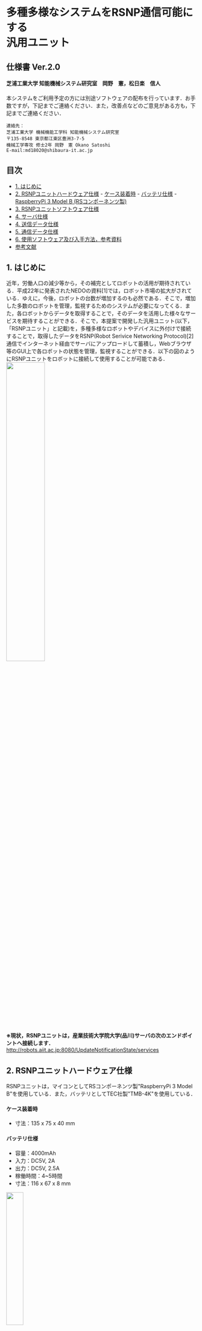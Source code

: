 
<h1> 多種多様なシステムをRSNP通信可能にする<br>汎用ユニット</h1>

<h2> 仕様書 Ver.2.0 </h2>  

<h4> 芝浦工業大学 知能機械システム研究室　岡野　憲，松日楽　信人</h4>

本システムをご利用予定の方には別途ソフトウェアの配布を行っています．お手数ですが，下記までご連絡ください．また，改善点などのご意見がある方も，下記までご連絡ください． 

~~~text  
連絡先：  
芝浦工業大学 機械機能工学科 知能機械システム研究室  
〒135-8548 東京都江東区豊洲3-7-5  
機械工学専攻 修士2年 岡野　憲 Okano Satoshi  
E-mail:md18020@shibaura-it.ac.jp  
~~~  

<div style="page-break-before:always"></div>

<h2>目次</h2>
<!-- TOC -->

- [1. はじめに](#1-はじめに)
- [2. RSNPユニットハードウェア仕様](#2-rsnpユニットハードウェア仕様)
        - [ケース装着時](#ケース装着時)
        - [バッテリ仕様](#バッテリ仕様)
        - [RaspberryPi 3 Model B (RSコンポーネンツ製)](#raspberrypi-3-model-b-rsコンポーネンツ製)
- [3. RSNPユニットソフトウェア仕様](#3-rsnpユニットソフトウェア仕様)
- [4. サーバ仕様](#4-サーバ仕様)
- [4. 送信データ仕様](#4-送信データ仕様)
- [5. 通信データ仕様](#5-通信データ仕様)
- [6. 使用ソフトウェア及び入手方法，参考資料](#6-使用ソフトウェア及び入手方法参考資料)
- [参考文献](#参考文献)

<!-- /TOC -->

## 1. はじめに  

近年，労働人口の減少等から，その補完としてロボットの活用が期待されている．平成22年に発表されたNEDOの資料[1]では，ロボット市場の拡大がされている．ゆえに，今後，ロボットの台数が増加するのも必然である．そこで，増加した多数のロボットを管理，監視するためのシステムが必要になってくる．また，各ロボットからデータを取得することで，そのデータを活用した様々なサービスを期待することができる．そこで，本提案で開発した汎用ユニット(以下，「RSNPユニット」と記載)を，多種多様なロボットやデバイスに外付けで接続することで，取得したデータをRSNP(Robot Serivice Networking Protocol)[2]通信でインターネット経由でサーバにアップロードして蓄積し，Webブラウザ等のGUI上で各ロボットの状態を管理，監視することができる．以下の図のようにRSNPユニットをロボットに接続して使用することが可能である．  
<img src="https://user-images.githubusercontent.com/44587055/63586989-c2505680-c5dd-11e9-8ae9-64afd83e85de.png" width=45%>  

**※現状，RSNPユニットは，産業技術大学院大学(品川)サーバの次のエンドポイントへ接続します．**  
http://robots.aiit.ac.jp:8080/UpdateNotificationState/services  
  
## 2. RSNPユニットハードウェア仕様  

RSNPユニットは，マイコンとしてRSコンポーネンツ製"RaspberryPi 3 Model B"を使用している．また，バッテリとしてTEC社製"TMB-4K"を使用している．  

#### ケース装着時  

- 寸法：135 x 75 x 40 mm

#### バッテリ仕様  

- 容量：4000mAh
- 入力：DC5V, 2A
- 出力：DC5V, 2.5A
- 稼働時間：4~5時間
- 寸法：116 x 67 x 8 mm


<img src="https://user-images.githubusercontent.com/44587055/63618175-64942c80-c626-11e9-9fd7-3f6fa51db7e6.png" width=30%>  

#### RaspberryPi 3 Model B (RSコンポーネンツ製)

- OS：Raspbian Buster  
- SoC：Broadcom BCM2837 ARM Cortex-A53  
- メモリ：1 GB LPDDR2  
- USB：2.0 ポート x 4  
- 映像出力：HDMI  
- 音声出力：HDMI, 3.5 mm 4極ジャック  
- ストレージ：microSDメモリーカードスロット  
- ネットワーク：Ethernet 10/100 Mbps  
- 無線通信：IEEE 802.11b/g/n対応無線LAN、Bluetooth 4.1  
- 低レベル周辺機器：GPIO x 27, UART, I2C, SPI  
- カメラコネクタ：15ピン MIPIカメラシリアルインターフェース（CSI-2）コネクタ搭載  
- ディスプレイコネクタ：Display Serial Interface（DSI）15ピンフラットケーブルコネクタ  
- 電源ソース：5V/USB Micro-Bコネクタ, GPIOコネクタ  
- 電源：5V @ 2.5A, microUSBソケット経由  
- 寸法：85 x 56 x 17 mm  

<img src="https://user-images.githubusercontent.com/44587055/63617738-2e09e200-c625-11e9-882a-c478a3873267.png" width=30%>  

## 3. RSNPユニットソフトウェア仕様  

RSNPユニット上ではRSNPNotifi.jarが実行されている．このアプリケーションにより，RSNPユニットが動作時に，Socket通信用のサーバとRSNP通信用クライアントが立ち上がっている．ここへ，ロボットやデバイス上で立ち上げたRTMのRTC，ROSのnode，SocketのClientやSerialのクライアントを接続することで通信を行う．また，フォーマットに準拠したデータを送信することで，XML形式に変換し，Information_profileのnotify_stateで送信する．

<img src="https://user-images.githubusercontent.com/44587055/63586957-b5336780-c5dd-11e9-8184-1be7d9997875.png" width=45%>  

ソフトウェア要件は次の表に示すとおりである．  

|   名称   |                  バージョン                  |
| :------: | :------------------------------------------: |
| Linux OS |               Raspbian Buster                |
| RSNP LIB | rsnp-robot-api-2.3.0<br>rsnp-fjlib-api-2.3.0 |
| Java VM  |                  jdk-1.8.0                   |

- 開発環境：Windows 10, Eclipse Version Oxygen3(4.7.3)

## 4. サーバ仕様  

サーバ内部でのプロセスは次のようになっている．各ロボットに取り付けられたRSNPユニットからnotify_stateでXML形式のデータを送信する．WebサービスフレームワークであるApach Tomcat上で，実行しているRSNPライブラリを実装したWebアプリケーションで，受信した各データをデータベースであるmySQLに登録，蓄積される．この登録されているデータから，必要なデータを取得し，json形式に変換する．ロボット画面表示用のプロセスが実行しているところへ，端末からサーバにリクエストを投げることで，json形式のデータから各ロボットの状態データをWeb表示上で見ることができる．

<img src="https://user-images.githubusercontent.com/44587055/63616596-de2a1b80-c622-11e9-8a93-dc3ee79f9575.png" width=45%>  

ソフトウェア要件は次の表に示すとおりである．  

|     名称     |                  バージョン                  |
| :----------: | :------------------------------------------: |
|   Linux OS   |                 Cent OS 7.5                  |
|   RSNP LIB   | rsnp-robot-api-2.3.0<br>rsnp-fjlib-api-2.3.0 |
|   Java VM    |                  jdk-1.8.0                   |
| Apach Tomcat |                    7.0.82                    |
|    mySQL     |                  Ver. 14.14                  |


- 開発環境：Windows 10, Eclipse Version 2019-03(4.11.0)

## 4.送信データ仕様  

XML形式のデータは実際，次のようになっている．ロボットから送信するデータは複数種類あるため，これを識別するために"アクションID"を設けている．次に，"アクション名"は，ロボットから送信するデータの名前である．"(状態)結果ID"は，基本的に"アクションID"に対応する．"(状態)結果"は，ロボットの送信する具体的なデータそのものが入る．例えば，ロボットの稼働状況や，動作回数などを入れる．"時間"は，送信時のタイムスタンプが入る．  

~~~text
<?xml version="1.0" encoding="UTF-8" standalone="yes"?>
   <notification>
      <states class="java.util.ArrayList">
         <status>
            <action_id>”アクションID”</action_id>
            <action>”アクション名”</action>
	        <result_id>”(状態)結果ID”</result_id>
	        <result>”(状態)結果”</result>
	        <comment></comment>
	     </status>
      </states>
      <time>”時間”</time>
   </notification>
~~~
## 5. 通信データ仕様

RSNPユニットからロボットまたはデバイス間のデータのやり取りはSocket,Serial通信で行います．  
ただし，以下の5種類のデータで定義づける必要があります．  

- **Action_id**
- **Action名**  
- **Result_id**  
- **Resultデータ**  
- **コメント**  

各データの意味は，次のようになっています．
**Action_id**とは，**Action名**に対する紐づけidです．  
**Action名**とは，ロボットが行った動作名などです．  
**Result_id**とは，**Resultデータ**に対する紐づけidです．  
**Resultデータ**とは，ロボットから得たデータ(変数)などです．  
**コメント**とは，コメント記述を入れたい場合に用います．  
例えば，挨拶を3回，人数カウントを5人としたロボットがあったとします．この場合，データの仕様は次のようになります．  

|     データ名     | データ1  | データ2 |
| :--------------: | :------: | :-----: |
|  **Action_id**   |    1     |    2    |
|   **Action名**   | 挨拶回数 |  人数   |
|  **Result_id**   |    1     |    2    |
| **Resultデータ** |    3     |    5    |
|   **コメント**   |   無し   |  無し   |

ここで，実際のデータ形式は以下のようなjson形式としてます．`{...}`内において，先頭に`「"data":」`があり，その次に配列のカッコ(`[]`)内において，1種類のデータが配列の1つの要素に入ります．ダブルクォーテーション(`"`)で囲んだ仕様名と値をカンマ(`:`)で区切ります．3点(`...`)には，対応するデータ等が入ります．見やすいように改行してありますが，実際は1行でデータ送信してください．これ以外の仕様でのデータを送信するとRSNPユニット側で受信できないのでご注意ください．  

~~~text
{  
  "data":  
  [  
    {  
      "ac_id": ... ,  
      "ac": ... ,  
      "re_id": ... ,  
      "re": ... ,  
      "co": ...  
    },  
    {...},  
    ...  
  ]  
}  
~~~  

データ名は以下の表のように短縮形となっているのでご注意ください．  

|     データ名     |  省略形   |
| :--------------: | :-------: |
|  **Action_id**   | **ac_id** |
|   **Action名**   |  **ac**   |
|  **Result_id**   | **re_id** |
| **Resultデータ** |  **re**   |
|   **コメント**   |  **co**   |

上記のロボットの例の場合は，  
`{"data":[{"ac_id":1,"ac":"挨拶回数","re_id":1,"re":3,"co":""},{"ac_id":2,"ac":"人数","re_id":2,"re":5,"co":""}]}`  
となります．(コメントは無しのため，空欄("")となっている)  
複数種類の場合は，配列の成分が増加し，  
``{"data":[{...},{...},{...},...]}``  
となる．今回は5種類まで対応している．  

## 6. 使用ソフトウェア及び入手方法，参考資料

- RSNPライブラリ v2.3（株式会社富士通研究所）
・rsnp-robot-api-2.3.0_r49.jar
・rsnp-robot-fjlib-2.3.0_r49.jar
http://robotservices.org/rsi_spec.html
（上記サイトを参考に書面またはメールで申し込みが必要)
- Apache Tomcat v7.0
http://tomcat.apache.org/
- Axis2 v1.7.9
http://axis.apache.org/axis2/java/core/download.html
- Java SE Development Kit 8 (JDK)
http://www.oracle.com/technetwork/opensource/index.html
- Pleiades All in One 4.7.3a(Eclipse 4.7 Oxygen 3a)
http://mergedoc.osdn.jp/
- apache-mime4j-0.6.jar 
http://james.apache.org/mime4j/
- commons-codec-1.3.jar
http://commons.apache.org/proper/commons-codec/
- commons-logging-1.1.1.jar
http://commons.apache.org/proper/commons-logging/

## 参考文献  
[1] NEDO "2035年までのロボット産業の将来市場予測"，http://www.nedo.go.jp/content/100080673.pdf, 最終閲覧日2019年8月20日  
[2] ロボットサービスイニシアチブ，Robot Service Network Protocol2.3 仕様書 第1.0版，2010  
[3] OpenRTM-aist, https://openrtm.org/openrtm/ja, 最終閲覧日2019年8月20日  
[4] ROS Wiki, http://wiki.ros.org/ja, 最終閲覧日2019年8月20日  